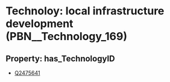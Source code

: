 # Technoloy: __local infrastructure development__ (PBN__Technology_169)

## Property: has_TechnologyID

* [Q2475641](Q2475641)

